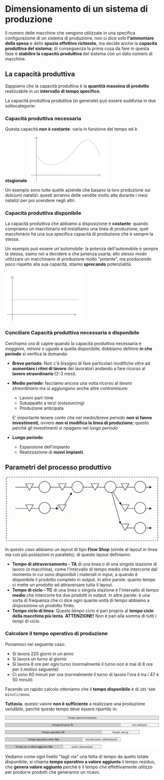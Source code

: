 # Dimensionamento di un sistema di produzione

Il numero delle macchine che vengono utilizzate in una specifica configurazione di un sistema di produzione, non ci dice solo **l'ammontare della spesa** e dello **spazio effettivo richiesto**, ma decide anche la **capacità produttiva del sistema**; di conseguenza la prima cosa da fare in questa fase è **stabilire la capacitù produttiva** del sistema con un dato numero di macchine.

## La capacità produttiva

Sappiamo che la capacità produttiva è la **quantità massima di prodotto** realizzabile in un **intervallo di tempo specifico.**

La capacità produttiva produttiva (in generale) può essere suddivisa in due sottocategorie:

### Capacità produttiva necessaria

Questa capacità **non è costante**: varia in funzione del tempo ed è **stagionale**.
<img src="assets/67th23-211404.png" alt="67th23-211404" style="zoom:25%;" />

Un esempio sono tutte quelle aziende che basano la loro produzione sui dolciumi natalizi: questi avranno delle vendite molto alte durante i mesi natalizi per poi scendere negli altri.

### Capacità produttiva disponibile

La capacità produttiva che abbiamo a disposizione è **costante**: quando compriamo un macchinario ed installiamo una linea di produzione, quel macchinario ha una sua specifica capacità di produzione che è sempre la stessa.

Un esempio può essere un'automobile: la potenza dell'automobile è sempre la stessa, siamo noi a decidere a che potenza usarla; allo stesso modo utilizzare un macchinario di produzione molto "potente", ma producendo poco rispetto alla sua capacità, stiamo **sprecando** potenzialità.

<img src="assets/67th23-211820.png" alt="67th23-211820" style="zoom:25%;" />

### Conciliare Capacità produttiva necessaria e disponibile

Cerchiamo ora di capire quando la capacità produttiva necessaria è *maggiore, minore o uguale* a quella disponibile; dobbiamo definire **in che periodo** si verifica la domanda:

- **Breve periodo**: Non c'è bisogno di fare particolari modifiche oltre ad **aumentare i ritmi di lavoro** dei lavoratori andando a fare ricorso al **lavoro straordinario** (2-3 mesi).

- **Medio periodo**: facciamo ancora una volta ricorso al *lavoro straordinario* ma si aggiungono anche altre contromisure:

  - Lavoro part-time
  - Subappalto a terzi (outsourcing)
  - Produzione anticipata

  E' importante tenere conto che nel medio/breve periodo **non si fanno investimenti**, ovvero **non si modifica la linea di produzione**; questo perchè gli investimenti si ripagano nel *lungo periodo*

- **Lungo periodo**: 

  - Espansione dell'impianto
  - Realizzazione di **nuovi impianti**.

## Parametri del processo produttivo

![image-20230707213509716](assets/image-20230707213509716.png)

In questo caso abbiamo un layout di tipo **Flow Shop** (simile al layout in linea ma con più postazioni in parallelo); di questo layout definiamo:

- **Tempo di attraversamento - TA** di una linea o di una singola stazione di lavoro (o macchina), come l'intervallo di tempo medio che intercorre dal momento in cui sono disponibili i materiali in input, a quando è disponibile il prodotto completo in output.
  In altre parole: quanto tempo ci mette un prodotto ad attraversare tutta il layout.
- **Tempo di ciclo - TC** di una linea o singola stazione è l'intervallo di tempo **medio** che intercorre tra due prodotti in output.
  In altre parole: è una sorta di frequenza che ci dice ogni quante unità di tempo abbiamo a disposizione un prodotto finito.
- **Tempo ciclo di linea**: Questo tempo ciclo è pari proprio al **tempo ciclo della macchina più lenta**.
  **ATTENZIONE!** Non è pari alla somma di tutti i tempi di ciclo.

### Calcolare il tempo operativo di produzione

Poniamoci nel seguente caso:

- Si lavora 220 giorni in un anno
- Si lavora un turno al giorno
- Si lavora 8 ore per ogni turno (normalmente il turno non è mai di 8 ore per il motivo seguente)
- Ci sono 60 minuti per ora (normalmente il turno di lavoro l'ora è tra i 47 e 50 minuti)

Facendo un rapido calcolo otteniamo che il **tempo disponibile** è di `105'600 minuti/anno`.

**Tuttavia**, questo valore **non è sufficiente** a realizzare una produzione *vendibile*, perchè questo tempo deve essere ripartito in:

<img src="assets/image-20230707215130767.png" alt="image-20230707215130767" style="zoom: 67%;" />

Vediamo come ogni livello "tagli via" una fetta di tempo da quello totale disponibile; si chiama **tempo operativo a valore aggiunto** il tempo residuo, che **genera valore aggiunto** perchè è il tempo che effettivamente utilizzo per produrre prodotti che generanno un ricavo.

